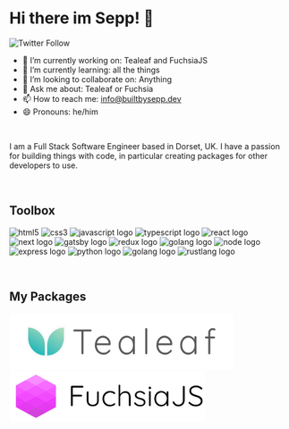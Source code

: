 # Hi there im Sepp! 👋
![Twitter Follow](https://img.shields.io/twitter/follow/phl3bas)

- 🔭 I’m currently working on: Tealeaf and FuchsiaJS 
- 🌱 I’m currently learning: all the things
- 👯 I’m looking to collaborate on: Anything
- 💬 Ask me about: Tealeaf or Fuchsia
- 📫 How to reach me: info@builtbysepp.dev
- 😄 Pronouns: he/him


<br/>

I am a Full Stack Software Engineer based in Dorset, UK. I have a passion for building things with code, in particular creating packages for other developers to use.

<br/>

## Toolbox

<img src="https://cdn.worldvectorlogo.com/logos/html5.svg" alt="html5" height="50" width="50" /> <img src="https://cdn.worldvectorlogo.com/logos/css-3.svg" alt="css3" height="50" width="50" /> <img src="https://cdn.worldvectorlogo.com/logos/logo-javascript.svg" alt="javascript logo" height="50" width="50" /> <img src="https://cdn.worldvectorlogo.com/logos/typescript.svg" alt="typescript logo" height="50" width="50" /> <img src="https://cdn.worldvectorlogo.com/logos/react-2.svg" alt="react logo" height="50" width="50" /> <img src="https://cdn.worldvectorlogo.com/logos/next-js.svg" alt="next logo" height="50" width="50" /> <img src="https://cdn.worldvectorlogo.com/logos/gatsby.svg" alt="gatsby logo" height="50" width="50" /> <img src="https://cdn.worldvectorlogo.com/logos/redux.svg" alt="redux logo" height="50" width="50" /> <img src="https://cdn.worldvectorlogo.com/logos/vue-9.svg" alt="golang logo" height="50" width="50" /> <img src="https://cdn.worldvectorlogo.com/logos/nodejs-1.svg" alt="node logo" height="50" width="50" /> <img src="https://cdn.worldvectorlogo.com/logos/express-109.svg" alt="express logo" height="50" width="50" /> <img src="https://cdn.worldvectorlogo.com/logos/python-5.svg" alt="python logo" height="50" width="50" /> <img src="https://cdn.worldvectorlogo.com/logos/go-6.svg" alt="golang logo" height="50" width="50" /> <img src="https://cdn.worldvectorlogo.com/logos/rust.svg" alt="rustlang logo" height="50" width="50" />

<br/>

## My Packages

<img src="https://raw.githubusercontent.com/Phl3bas/tealeaf/main/assets/tealeaf-primary.svg" alt="tealeaf logo" height="100" width="400" />
<img src="https://raw.githubusercontent.com/Phl3bas/fuchsia/master/assets/fuchsia-logo.svg" alt="fuchsia logo" height="90" width="350" />



